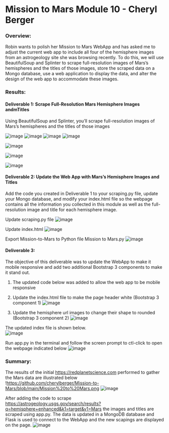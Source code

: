 # Mission to Mars Module 10 - Cheryl Berger

### Overview: 
Robin wants to polish her Mission to Mars WebApp and has asked me to adjust the current web app to include all four of the hemisphere images from an astrogeology site she was browsing recently. To do this, we will use BeautifulSoup and Splinter to scrape full-resolution images of Mars’s hemispheres and the titles of those images, store the scraped data on a Mongo database, use a web application to display the data, and alter the design of the web app to accommodate these images.

###  Results: 

#### Deliverable 1: Scrape Full-Resolution Mars Hemisphere Images andmTitles
Using BeautifulSoup and Splinter, you’ll scrape full-resolution images of Mars’s hemispheres and the titles of those images

![image](https://user-images.githubusercontent.com/94234511/152661063-515c6551-3604-4298-965e-1d1fa4e6ec76.png)
![image](https://user-images.githubusercontent.com/94234511/152661069-1cb2ec20-af32-4a83-a4e5-d7063d2fa289.png)
![image](https://user-images.githubusercontent.com/94234511/152661089-52a82ddb-3014-40cc-9607-cfd91dc1e7e5.png)
![image](https://user-images.githubusercontent.com/94234511/152661099-c15c9f0e-910f-4fcc-bd64-9252a7b12135.png)


![image](https://user-images.githubusercontent.com/94234511/152660829-aea13753-c035-49a5-b8d3-775033457228.png)

![image](https://user-images.githubusercontent.com/94234511/152660806-9f54b841-2789-4469-b371-e10d4ffbaa2e.png)

![image](https://user-images.githubusercontent.com/94234511/152661044-90c67d54-ccd3-42c0-848d-e21638932843.png)

#### Deliverable 2: Update the Web App with Mars’s Hemisphere Images and Titles
Add the code you created in Deliverable 1 to your scraping.py file, update your Mongo database, and modify your index.html file so the webpage contains all the information you collected in this module as well as the full-resolution image and title for each hemisphere image.

Update scraping.py file
![image](https://user-images.githubusercontent.com/94234511/152713542-dcdb7b5f-d8c3-4cbf-8f62-dba75551f863.png)

Update index.html
![image](https://user-images.githubusercontent.com/94234511/152713624-82a816b2-ff15-4f57-b400-d80a3b97b8d3.png)

Export Mission-to-Mars to Python file Mission to Mars.py
![image](https://user-images.githubusercontent.com/94234511/152713705-27eb855b-decd-4697-a08c-c82610a35389.png)

#### Deliverable 3:  
The objective of this deliverable was to update the WebApp to make it mobile responsive and add two additional Bootstrap 3 components to make it
stand out.

  1) The updated code below was added to allow the web app to be mobile responsive

  1) Update the index.html file to make the page header white (Bootstrap 3 component 1)
    ![image](https://user-images.githubusercontent.com/94234511/152711782-5ac4719a-28c9-41a8-a12a-d7d67746cf06.png)

  3) Update the hemisphere url images to change their shape to rounded (Bootstrap 3 component 2)
    ![image](https://user-images.githubusercontent.com/94234511/152711812-50562c22-51b5-4232-b7cc-ffb0b7f67da1.png)

The updated index file is shown below.  
![image](https://user-images.githubusercontent.com/94234511/152711754-871d4700-c7f8-4654-9842-2b67c78a007c.png)

Run app.py in the terminal and follow the screen prompt to ctl-click to open the webpage indicated below
![image](https://user-images.githubusercontent.com/94234511/152714780-7d00b362-7bf3-4b37-921b-1b89933279b5.png)


### Summary:

The results of the initial https://redplanetscience.com performed to gather the Mars data are illustrated below
!https://github.com/cherylberger/Mission-to-Mars/blob/main/Mission%20to%20Mars.png
![image](https://user-images.githubusercontent.com/94234511/152714933-473149bf-46bc-4010-bc34-00dd57f46dac.png)

After adding the code to scrape https://astrogeology.usgs.gov/search/results?q=hemisphere+enhanced&k1=target&v1=Mars  the images and titles are scraped using app.py.  The data is updated in a MongoDB database and Flask is used to connect to the WebApp and the new scapings are displayed on the page. 
![image](https://user-images.githubusercontent.com/94234511/152714997-b65cea39-8fc5-44c7-8864-e72d6593a7d8.png)

